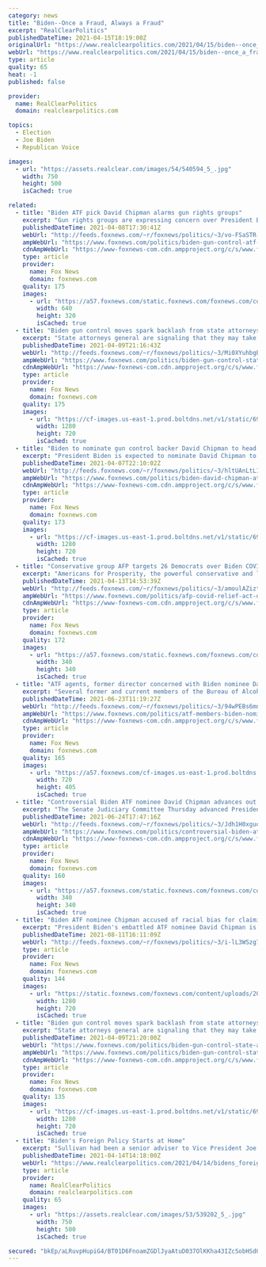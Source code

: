 ```yaml
---
category: news
title: "Biden--Once a Fraud, Always a Fraud"
excerpt: "RealClearPolitics"
publishedDateTime: 2021-04-15T18:19:00Z
originalUrl: "https://www.realclearpolitics.com/2021/04/15/biden--once_a_fraud_always_a_fraud_540553.html"
webUrl: "https://www.realclearpolitics.com/2021/04/15/biden--once_a_fraud_always_a_fraud_540553.html"
type: article
quality: 65
heat: -1
published: false

provider:
  name: RealClearPolitics
  domain: realclearpolitics.com

topics:
  - Election
  - Joe Biden
  - Republican Voice

images:
  - url: "https://assets.realclear.com/images/54/540594_5_.jpg"
    width: 750
    height: 500
    isCached: true

related:
  - title: "Biden ATF pick David Chipman alarms gun rights groups"
    excerpt: "Gun rights groups are expressing concern over President Biden's decision to name gun-control advocate David Chipman to lead the ATF."
    publishedDateTime: 2021-04-08T17:30:41Z
    webUrl: "http://feeds.foxnews.com/~r/foxnews/politics/~3/vo-FSaSTR-Y/biden-gun-control-atf-david-chipman-assault-weapons-nra"
    ampWebUrl: "https://www.foxnews.com/politics/biden-gun-control-atf-david-chipman-assault-weapons-nra.amp"
    cdnAmpWebUrl: "https://www-foxnews-com.cdn.ampproject.org/c/s/www.foxnews.com/politics/biden-gun-control-atf-david-chipman-assault-weapons-nra.amp"
    type: article
    provider:
      name: Fox News
      domain: foxnews.com
    quality: 175
    images:
      - url: "https://a57.foxnews.com/static.foxnews.com/foxnews.com/content/uploads/2021/04/640/320/AP21097760253459-1.jpg?ve=1&tl=1"
        width: 640
        height: 320
        isCached: true
  - title: "Biden gun control moves spark backlash from state attorneys general"
    excerpt: "State attorneys general are signaling that they may take legal action against President Biden's new gun-control policies."
    publishedDateTime: 2021-04-09T21:16:43Z
    webUrl: "http://feeds.foxnews.com/~r/foxnews/politics/~3/Mi0XYuhbgB4/biden-gun-control-state-attorneys-general"
    ampWebUrl: "https://www.foxnews.com/politics/biden-gun-control-state-attorneys-general.amp"
    cdnAmpWebUrl: "https://www-foxnews-com.cdn.ampproject.org/c/s/www.foxnews.com/politics/biden-gun-control-state-attorneys-general.amp"
    type: article
    provider:
      name: Fox News
      domain: foxnews.com
    quality: 175
    images:
      - url: "https://cf-images.us-east-1.prod.boltdns.net/v1/static/694940094001/025ee707-4e8b-40e1-9b3c-e3a7cac73b67/558e3a4e-a28d-4349-919d-0a2770e6fa93/1280x720/match/image.jpg"
        width: 1280
        height: 720
        isCached: true
  - title: "Biden to nominate gun control backer David Chipman to head ATF: WH official"
    excerpt: "President Biden is expected to nominate David Chipman to serve as the director of the Bureau of Alcohol, Tobacco, Firearms and Explosives (ATF), a White House official confirmed to Fox News on Wednesday."
    publishedDateTime: 2021-04-07T22:10:02Z
    webUrl: "http://feeds.foxnews.com/~r/foxnews/politics/~3/hltUAnLtL1Q/biden-david-chipman-atf"
    ampWebUrl: "https://www.foxnews.com/politics/biden-david-chipman-atf.amp"
    cdnAmpWebUrl: "https://www-foxnews-com.cdn.ampproject.org/c/s/www.foxnews.com/politics/biden-david-chipman-atf.amp"
    type: article
    provider:
      name: Fox News
      domain: foxnews.com
    quality: 173
    images:
      - url: "https://cf-images.us-east-1.prod.boltdns.net/v1/static/694940094001/f71b38a7-f911-413d-9ce9-8360f122c0ef/b9d50c62-2ac2-4472-ad2e-e18d1d465e88/1280x720/match/image.jpg"
        width: 1280
        height: 720
        isCached: true
  - title: "Conservative group AFP targets 26 Democrats over Biden COVID relief law vote"
    excerpt: "Americans for Prosperity, the powerful conservative and libertarian political advocacy group, is launching the next phase of its seven-figure effort to spotlight what it considers the \"harmful provisions\" in President Biden's massive $1.9 trillion COVID relief package."
    publishedDateTime: 2021-04-13T14:53:39Z
    webUrl: "http://feeds.foxnews.com/~r/foxnews/politics/~3/amoulAZiztc/afp-covid-relief-act-democrats-targeted"
    ampWebUrl: "https://www.foxnews.com/politics/afp-covid-relief-act-democrats-targeted.amp"
    cdnAmpWebUrl: "https://www-foxnews-com.cdn.ampproject.org/c/s/www.foxnews.com/politics/afp-covid-relief-act-democrats-targeted.amp"
    type: article
    provider:
      name: Fox News
      domain: foxnews.com
    quality: 172
    images:
      - url: "https://a57.foxnews.com/static.foxnews.com/foxnews.com/content/uploads/2019/03/340/340/PaulSteinhauser.jpg?ve=1&tl=1"
        width: 340
        height: 340
        isCached: true
  - title: "ATF agents, former director concerned with Biden nominee David Chipman: 'A rabid partisan'"
    excerpt: "Several former and current members of the Bureau of Alcohol, Tobacco, Firearms and Explosives (ATF) are sounding the alarm against President Biden's nomination to lead the agency."
    publishedDateTime: 2021-06-23T11:19:27Z
    webUrl: "http://feeds.foxnews.com/~r/foxnews/politics/~3/94wPEBs6mnA/atf-members-biden-nominee-david-chipman"
    ampWebUrl: "https://www.foxnews.com/politics/atf-members-biden-nominee-david-chipman.amp"
    cdnAmpWebUrl: "https://www-foxnews-com.cdn.ampproject.org/c/s/www.foxnews.com/politics/atf-members-biden-nominee-david-chipman.amp"
    type: article
    provider:
      name: Fox News
      domain: foxnews.com
    quality: 165
    images:
      - url: "https://a57.foxnews.com/cf-images.us-east-1.prod.boltdns.net/v1/static/694940094001/25134da4-3a17-431d-8167-d3791ef9690c/7315dab8-6dcc-482e-93a6-e7ec661e5fda/1280x720/match/720/405/image.jpg?ve=1&tl=1"
        width: 720
        height: 405
        isCached: true
  - title: "Controversial Biden ATF nominee David Chipman advances out of Judiciary Committee on party-line vote"
    excerpt: "The Senate Judiciary Committee Thursday advanced President Biden's nominee to run the Bureau of Alcohol, Tobacco and Firearms (ATF) on a party-line vote, setting the table for an uncertain confirmation effort on the Senate floor."
    publishedDateTime: 2021-06-24T17:47:16Z
    webUrl: "http://feeds.foxnews.com/~r/foxnews/politics/~3/Jdh1H0xguoo/controversial-biden-atf-nominee-chipman-judiciary-committee-party-line-vote"
    ampWebUrl: "https://www.foxnews.com/politics/controversial-biden-atf-nominee-chipman-judiciary-committee-party-line-vote.amp"
    cdnAmpWebUrl: "https://www-foxnews-com.cdn.ampproject.org/c/s/www.foxnews.com/politics/controversial-biden-atf-nominee-chipman-judiciary-committee-party-line-vote.amp"
    type: article
    provider:
      name: Fox News
      domain: foxnews.com
    quality: 160
    images:
      - url: "https://a57.foxnews.com/static.foxnews.com/foxnews.com/content/uploads/2020/01/340/340/Screen-Shot-2020-01-15-at-11.36.03-AM.png?ve=1&tl=1"
        width: 340
        height: 340
        isCached: true
  - title: "Biden ATF nominee Chipman accused of racial bias for claiming Black ATF agent cheated on exam"
    excerpt: "President Biden's embattled ATF nominee David Chipman is once again under fire, this time from a Black former ATF agent who is accusing him of racial bias for falsely claiming he cheated on a promotion exam."
    publishedDateTime: 2021-08-11T16:11:09Z
    webUrl: "http://feeds.foxnews.com/~r/foxnews/politics/~3/i-lL3WSzg7c/biden-atf-chipman-racial-bias-black-agent-cheated"
    type: article
    provider:
      name: Fox News
      domain: foxnews.com
    quality: 144
    images:
      - url: "https://static.foxnews.com/foxnews.com/content/uploads/2021/06/Chipman-GETTY-2.jpg"
        width: 1280
        height: 720
        isCached: true
  - title: "Biden gun control moves spark backlash from state attorneys general"
    excerpt: "State attorneys general are signaling that they may take legal action against President Biden's new gun-control policies announced Thursday. The president on Thursday announced a new set of executive actions and legislative proposals aimed at strengthening ..."
    publishedDateTime: 2021-04-09T21:20:00Z
    webUrl: "https://www.foxnews.com/politics/biden-gun-control-state-attorneys-general"
    ampWebUrl: "https://www.foxnews.com/politics/biden-gun-control-state-attorneys-general.amp"
    cdnAmpWebUrl: "https://www-foxnews-com.cdn.ampproject.org/c/s/www.foxnews.com/politics/biden-gun-control-state-attorneys-general.amp"
    type: article
    provider:
      name: Fox News
      domain: foxnews.com
    quality: 135
    images:
      - url: "https://cf-images.us-east-1.prod.boltdns.net/v1/static/694940094001/025ee707-4e8b-40e1-9b3c-e3a7cac73b67/558e3a4e-a28d-4349-919d-0a2770e6fa93/1280x720/match/image.jpg"
        width: 1280
        height: 720
        isCached: true
  - title: "Biden's Foreign Policy Starts at Home"
    excerpt: "Sullivan had been a senior adviser to Vice President Joe Biden and Secretary of State Hillary Clinton and had played a key role in Clinton’s 2016 presidential campaign."
    publishedDateTime: 2021-04-14T14:18:00Z
    webUrl: "https://www.realclearpolitics.com/2021/04/14/bidens_foreign_policy_starts_at_home_540389.html"
    type: article
    provider:
      name: RealClearPolitics
      domain: realclearpolitics.com
    quality: 65
    images:
      - url: "https://assets.realclear.com/images/53/539202_5_.jpg"
        width: 750
        height: 500
        isCached: true

secured: "bkEp/aLRuvpHupiG4/BT01D6FnoamZGDlJyaAtuD037OlKKha43IZcSobHSdODMK9jg16/TsDs7zNtzgTTIl9IVbSDBp4D5YDS4VxkfIIS0D/ccwzt4Lztv0r0n/6g0dduwf7g5apQ1cNZjD+LT8HjLnHuaF7T0nMtWTx5v+zeaRSTX6eveAchhQSckDtNwdXXx/MTk8+Mw63mVflu5Ivn/tHdiEDFQZwZ2yIvV6GOBnDMLV3GH2+mi/FYecpEtWqDjYAndAN/6mSdhEMXOAusWA3E1hPTWL9F1NsSylfwl5p5VArBxvqksRGTyPffrsvRibS7/SdeqJMWyZi2ZGWYIVjluQpxaQkB9f90fNAJA=;QnLvJLpCBALGYZkbTubY9A=="
---
```


